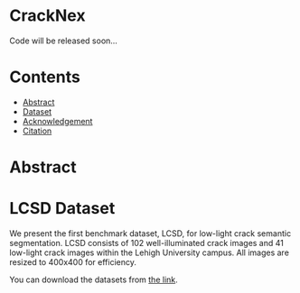 # CrackNex
Code will be released soon...
# Contents
 - [Abstract](#Abstract)
 - [Dataset](#Dataset)
 - [Acknowledgement](#Acknowledgement)
 - [Citation](#Citation)
 
 # Abstract

 # LCSD Dataset
We present the first benchmark dataset, LCSD, for low-light crack semantic segmentation. LCSD consists of 102 well-illuminated crack images and 41 low-light crack images within the Lehigh University campus. All images are resized to 400x400 for efficiency.

You can download the datasets from [the link]([https://drive.google.com/open?id=1RMf0GYXn7Mq1s9STGFG5iByavTr05SjF](https://drive.google.com/drive/folders/1K81AjvIFje5BBxG1qxFmfqRhxf0PKNxe?usp=sharing)https://drive.google.com/drive/folders/1K81AjvIFje5BBxG1qxFmfqRhxf0PKNxe?usp=sharing).
